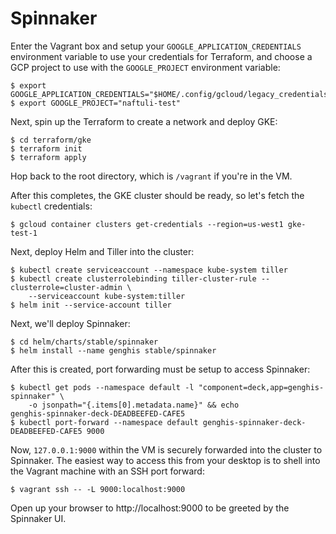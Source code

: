 # Spinnaker

Enter the Vagrant box and setup your `GOOGLE_APPLICATION_CREDENTIALS` environment variable to use your credentials
for Terraform, and choose a GCP project to use with the `GOOGLE_PROJECT` environment variable:

```shell
$ export GOOGLE_APPLICATION_CREDENTIALS="$HOME/.config/gcloud/legacy_credentials/me@naftuli.wtf/adc.json"
$ export GOOGLE_PROJECT="naftuli-test"
```

Next, spin up the Terraform to create a network and deploy GKE:

```shell
$ cd terraform/gke
$ terraform init
$ terraform apply
```

Hop back to the root directory, which is `/vagrant` if you're in the VM.

After this completes, the GKE cluster should be ready, so let's fetch the `kubectl` credentials:

```shell
$ gcloud container clusters get-credentials --region=us-west1 gke-test-1
```

Next, deploy Helm and Tiller into the cluster:


```shell
$ kubectl create serviceaccount --namespace kube-system tiller
$ kubectl create clusterrolebinding tiller-cluster-rule --clusterrole=cluster-admin \
    --serviceaccount kube-system:tiller
$ helm init --service-account tiller
```

Next, we'll deploy Spinnaker:

```shell
$ cd helm/charts/stable/spinnaker
$ helm install --name genghis stable/spinnaker
```

After this is created, port forwarding must be setup to access Spinnaker:


```shell
$ kubectl get pods --namespace default -l "component=deck,app=genghis-spinnaker" \
    -o jsonpath="{.items[0].metadata.name}" && echo
genghis-spinnaker-deck-DEADBEEFED-CAFE5
$ kubectl port-forward --namespace default genghis-spinnaker-deck-DEADBEEFED-CAFE5 9000
```

Now, `127.0.0.1:9000` within the VM is securely forwarded into the cluster to Spinnaker. The easiest way to access this
from your desktop is to shell into the Vagrant machine with an SSH port forward:

```
$ vagrant ssh -- -L 9000:localhost:9000
```

Open up your browser to http://localhost:9000 to be greeted by the Spinnaker UI.

